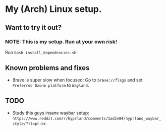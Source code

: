 # My (Arch) Linux setup.

## Want to try it out?

### **NOTE: This is my setup. Run at your own risk!**

Run `bash install_dependencies.sh`.

## Known problems and fixes

- Brave is super slow when focused: Go to `brave://flags` and set `Preferred Ozone platform` to `Wayland`.

## TODO

- Study this guys insane waybar setup: `https://www.reddit.com/r/hyprland/comments/1ad2e84/hyprland_waybar_style/?tl=pt-br`.
